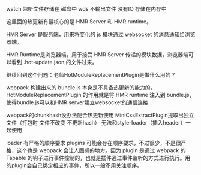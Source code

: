watch 监听文件存储在 磁盘中 
wds 不输出文件 没有IO 存储在内存中

这里面的热更新有最核心的是 HMR Server 和 HMR runtime。

HMR Server 是服务端，用来将变化的 js 模块通过 websocket 的消息通知给浏览器端。

HMR Runtime是浏览器端，用于接受  HMR Server 传递的模块数据，浏览器端可以看到 .hot-update.json 的文件过来。

继续回到这个问题：老师HotModuleReplacementPlugin是做什么用的？

webpack 构建出来的 bundle.js 本身是不具备热更新的能力的，HotModuleReplacementPlugin 的作用就是将 HMR runtime 注入到 bundle.js，使得bundle.js可以和HMR server建立websocket的通信连接

webpack的chunkhash没办法配合热更新使用
MiniCssExtractPlugin提取出独立文件（打包时 文件不改变 不更新hash） 无法和style-loader（插入header）一起使用

 loader 有严格的顺序要求
plugins 可能会存在顺序要求，不过很少，不是很严格，这个也是 webpack 会让人困惑的地方。因为 plugin 是通过 webpack 的 Tapable 的钩子进行事件控制的，也就是插件通过事件监听的方式进行执行。用的plugin会自己绑定相应的事件，所以一般不用关注顺序。

